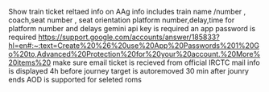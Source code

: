 Show train ticket reltaed info on AAg
info includes train name /number , coach,seat number , seat orientation platform number,delay,time 
for platform number and delays gemini api key is required
an app password is required https://support.google.com/accounts/answer/185833?hl=en#:~:text=Create%20%26%20use%20App%20Passwords%201%20Go%20to,Advanced%20Protection%20for%20your%20account.%20More%20items%20
make sure email ticket is recieved from official IRCTC mail
info is displayed 4h before journey
target is autoremoved 30 min after jounry ends
AOD is supported for seleted roms 
